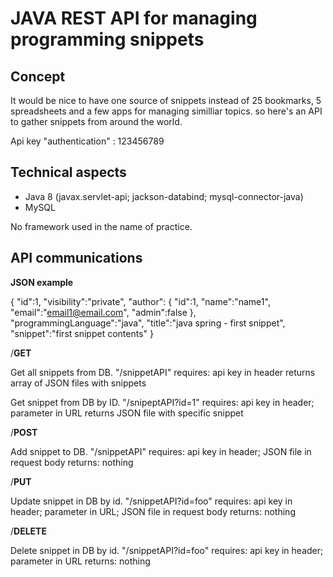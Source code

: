 # JAVA REST API for managing programming snippets

## Concept 

It would be nice to have one source of snippets instead of 25 bookmarks, 5 spreadsheets and a few apps for managing similliar topics. so here's an API to gather snippets from around the world.

Api key "authentication" : 123456789

## Technical aspects

- Java 8 (javax.servlet-api; jackson-databind; mysql-connector-java)
- MySQL

No framework used in the name of practice.


## API communications

**JSON example**

{
"id":1,
"visibility":"private",
"author": {
    "id":1,
    "name":"name1",
    "email":"email1@email.com",
    "admin":false
    },
"programmingLanguage":"java",
"title":"java spring - first snippet",
"snippet":"first snippet contents"
}


/**GET**

Get all snippets from DB.
"/snippetAPI"
requires: api key in header
returns array of JSON files with snippets

Get snippet from DB by ID.
"/snipeptAPI?id=1"
requires: api key in header; parameter in URL
returns JSON file with specific snippet


/**POST**

Add snippet to DB.
"/snippetAPI"
requires: api key in header; JSON file in request body
returns: nothing


/**PUT**

Update snippet in DB by id.
"/snippetAPI?id=foo"
requires: api key in header; parameter in URL; JSON file in request body
returns: nothing


/**DELETE**

Delete snippet in DB by id.
"/snippetAPI?id=foo"
requires: api key in header; parameter in URL
returns: nothing

